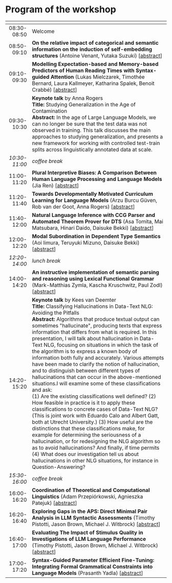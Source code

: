 # Program of the workshop


| <!-- -->    | <!-- -->    |
|--:|:--|
| 08:30-08:50 | Welcome  |
| 08:50-09:10 | **On the relative impact of categorical and semantic information on the induction of self-embedding structures** (Antoine Venant, Yutaka Suzuki) [[abstract](/papers#on-the-relative-impact-of-categorical-and-semantic-information-on-the-induction-of-self-embedding-structures)] |
| 09:10-09:30 | **Modelling Expectation-based and Memory-based Predictors of Human Reading Times with Syntax-guided Attention** (Lukas Mielczarek, Timothée Bernard, Laura Kallmeyer, Katharina Spalek, Benoit Crabbé) [[abstract](/papers#modelling-expectation-based-and-memory-based-predictors-of-human-reading-times-with-syntax-guided-attention)]
| 09:30-10:30 | **Keynote talk** by Anna Rogers <br> **Title:** Studying Generalization in the Age of Contamination <br> **Abstract:** In the age of Large Language Models, we can no longer be sure that the test data was not observed in training. This talk discusses the main approaches to studying generalization, and presents a new framework for working with controlled test-train splits across linguistically annotated data at scale. |
| *10:30-11:00* | *coffee break* |
| 11:00-11:20 |  **Plural Interpretive Biases: A Comparison Between Human Language Processing and Language Models** (Jia Ren) [[abstract](/papers#plural-interpretive-biases-a-comparison-between-human-language-processing-and-language-models)]
| 11:20-11:40 | **Towards Developmentally Motivated Curriculum Learning for Language Models** (Arzu Burcu Güven, Rob van der Goot, Anna Rogers) [[abstract](/papers#towards-developmentally-motivated-curriculum-learning-for-language-models)]
| 11:40-12:00 | **Natural Language Inference with CCG Parser and Automated Theorem Prover for DTS** (Asa Tomita, Mai Matsubara, Hinari Daido, Daisuke Bekki) [[abstract](/papers#natural-language-inference-with-ccg-parser-and-automated-theorem-prover-for-dts)]
| 12:00-12:20 |  **Modal Subordination in Dependent Type Semantics** (Aoi Iimura, Teruyuki Mizuno, Daisuke Bekki) [[abstract](/papers#)]
| *12:20-14:00* | *lunch break*
| 14:00-14:20 | **An instructive implementation of semantic parsing and reasoning using Lexical Functional Grammar** (Mark-Matthias Zymla, Kascha Kruschwitz, Paul Zodl) [[abstract](/papers#an-instructive-implementation-of-semantic-parsing-and-reasoning-using-lexical-functional-grammar)]
| 14:20-15:20 | **Keynote talk** by Kees van Deemter  <br> **Title:** Classifying Hallucinations in Data-Text NLG: Avoiding the Pitfalls  <br> **Abstract:** Algorithms that produce textual output can sometimes "hallucinate", producing texts that express information that differs from what is required. In this presentation, I will talk about hallucination in Data-Text NLG, focusing on situations in which the task of the algorithm is to express a known body of information both fully and accurately. Various attempts have been made to clarify the notion of hallucination, and to distinguish between different types of hallucinations that can occur in the above-mentioned situations.I will examine some of these classifications and ask: <br> (1) Are the existing classifications well defined? (2) How feasible in practice is it to apply these classifications to concrete cases of Data-Text NLG? (This is joint work with Eduardo Calo and Albert Gatt, both at Utrecht University.) (3) How useful are the distinctions that these classifications make, for example for determining the seriousness of a hallucination, or for redesigning the NLG algorithm so as to avoid hallucinations? And finally, if time permits (4) What does our investigation tell us about hallucinations in other NLG situations, for instance in Question-Answering?
| *15:30-16:00* | *coffee break*
| 16:00-16:20 | **Coordination of Theoretical and Computational Linguistics** (Adam Przepiórkowski, Agnieszka Patejuk) [[abstract](/papers#coordination-of-theoretical-and-computational-linguistics)]
| 16:20-16:40 | **Exploring Gaps in the APS: Direct Minimal Pair Analysis in LLM Syntactic Assessments** (Timothy Pistotti, Jason Brown, Michael J. Witbrock) [[abstract](/papers#exploring-gaps-in-the-aps-direct-minimal-pair-analysis-in-llm-syntactic-assessments)]
| 16:40-17:00 | **Evaluating The Impact of Stimulus Quality in Investigations of LLM Language Performance** (Timothy Pistotti, Jason Brown, Michael J. Witbrock) [[abstract](/papers#evaluating-the-impact-of-stimulus-quality-in-investigations-of-llm-language-performance)]
| 17:00-17:20 | **Syntax-Guided Parameter Efficient Fine-Tuning: Integrating Formal Grammatical Constraints into Language Models** (Prasanth Yadla) [[abstract](/papers#syntax-guided-parameter-efficient-fine-tuning-integrating-formal-grammatical-constraints-into-language-models)]

